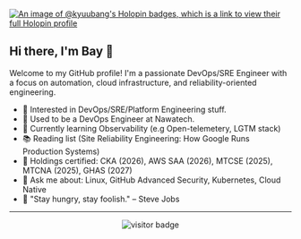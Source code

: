 <!-- <a href="https://unsplash.com/photos/JV78PVf3gGI"><img src="https://github.com/Kyuubang/Kyuubang/blob/master/sergey-pesterev-banner.jpg" alt="Photo by Sergey Pesterev on Unsplash"/></a> -->
[![An image of @kyuubang's Holopin badges, which is a link to view their full Holopin profile](https://holopin.me/kyuubang)](https://holopin.io/@kyuubang)
<!-- <a href="https://www.piskelapp.com/"><img align="right" src="https://github.com/Kyuubang/Kyuubang/blob/master/poison-320.gif" width=30% alt="Pixel Animation Created with piskelapp"/></a> -->

## Hi there, I'm Bay 👋

Welcome to my GitHub profile! I'm a passionate DevOps/SRE Engineer with a focus on automation, cloud infrastructure, and reliability-oriented engineering.

- 🤔 Interested in DevOps/SRE/Platform Engineering stuff.
- 🔭 Used to be a DevOps Engineer at Nawatech.
- 🌱 Currently learning Observability (e.g Open-telemetery, LGTM stack)
- 📚 Reading list (Site Reliability Engineering: How Google Runs Production Systems)
- 📃 Holdings certified: CKA (2026), AWS SAA (2026), MTCSE (2025), MTCNA (2025), GHAS (2027) 
- 💬 Ask me about: Linux, GitHub Advanced Security, Kubernetes, Cloud Native
- 💪 "Stay hungry, stay foolish." – Steve Jobs

---

<p  align="center">
<img src="https://visitor-badge.laobi.icu/badge?page_id=Kyuubang.Kyuubang" alt="visitor badge"/>       
</p>



<!-- ### Quick overview
- :octocat: GitHub stats:

<a href="https://github.com/anuraghazra/github-readme-stats">
 <img align="center" src="https://github-readme-stats.anuraghazra1.vercel.app/api?username=Kyuubang&count_private=true&show_icons=true&theme=gotham">
</a>
<br />

<br />

- 🌱 I’m currently learning Docker🐋, Python :snake:

<a href="https://www.codewars.com/users/Kyuubang/stats">
 <img src="https://www.codewars.com/users/Kyuubang/badges/micro">
</a>
<br />
<p align="center">
 <strong>__Social Media__</strong>
<p align="center">
<a href="https://gist.github.com/Kyuubang"><img src="https://img.icons8.com/clouds/48/000000/github.png"/></a>
<a href="https://www.linkedin.com/in/ahmadbayhaqi/"><img src="https://img.icons8.com/clouds/48/000000/linkedin.png"/></a>
<a href="#"><img src="https://img.icons8.com/clouds/48/000000/quizlet.png"/></a>
<a href=#><img src="https://img.icons8.com/clouds/48/000000/twitter-circled.png"/></a>
</p>


[![LinkedIn](https://img.shields.io/badge/LinkedIn-0A66C2?style=for-the-badge&logo=linkedin&logoColor=white)](https://linkedin.com/in/yourprofile) -->

<!--
**Kyuubang/Kyuubang** is a ✨ _special_ ✨ repository because its `README.md` (this file) appears on your GitHub profile.

Here are some ideas to get you started:

- 🔭 I’m currently working on ...
- 🌱 I’m currently learning ...
- 👯 I’m looking to collaborate on ...
- 🤔 I’m looking for help with ...
- 💬 Ask me about ...
- 📫 How to reach me: ...
- 😄 Pronouns: ...
- ⚡ Fun fact: ...
-->
